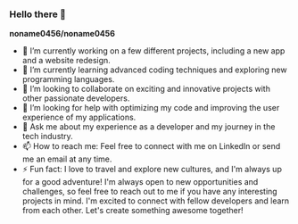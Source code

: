 ### Hello there 👋

**noname0456/noname0456** 

- 🔭 I’m currently working on a few different projects, including a new app and a website redesign.
- 🌱 I’m currently learning advanced coding techniques and exploring new programming languages.
- 👯 I’m looking to collaborate on exciting and innovative projects with other passionate developers.
- 🤔 I’m looking for help with optimizing my code and improving the user experience of my applications.
- 💬 Ask me about my experience as a developer and my journey in the tech industry.
- 📫 How to reach me: Feel free to connect with me on LinkedIn or send me an email at any time.
- ⚡ Fun fact: I love to travel and explore new cultures, and I'm always up for a good adventure! I'm always open to new opportunities and challenges, so feel free to reach out to me if you have any interesting projects in mind. I'm excited to connect with fellow developers and learn from each other. Let's create something awesome together!
